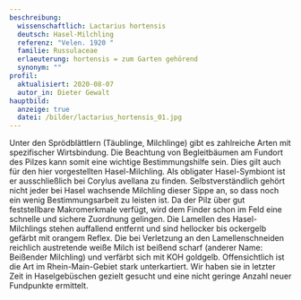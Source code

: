```yaml
---
beschreibung:
  wissenschaftlich: Lactarius hortensis
  deutsch: Hasel-Milchling
  referenz: "Velen. 1920 "
  familie: Russulaceae
  erlaeuterung: hortensis = zum Garten gehörend
  synonym: ""
profil:
  aktualisiert: 2020-08-07
  autor_in: Dieter Gewalt
hauptbild:
  anzeige: true
  datei: /bilder/lactarius_hortensis_01.jpg
---
```

Unter den Sprödblättlern (Täublinge, Milchlinge) gibt es zahlreiche Arten mit spezifischer Wirtsbindung. Die Beachtung von Begleitbäumen am Fundort des Pilzes kann somit eine wichtige Bestimmungshilfe sein. Dies gilt auch für den hier vorgestellten Hasel-Milchling. Als obligater Hasel-Symbiont ist er ausschließlich bei Corylus avellana zu finden. Selbstverständlich gehört nicht jeder bei Hasel wachsende Milchling dieser Sippe an, so dass noch ein wenig Bestimmungsarbeit zu leisten ist. Da der Pilz über gut feststellbare Makromerkmale verfügt, wird dem Finder schon im Feld eine schnelle und sichere Zuordnung gelingen. Die Lamellen des Hasel-Milchlings stehen auffallend entfernt und sind hellocker bis ockergelb gefärbt mit orangem Reflex. Die bei Verletzung an den Lamellenschneiden reichlich austretende weiße Milch ist beißend scharf (anderer Name: Beißender Milchling) und verfärbt sich mit KOH goldgelb. Offensichtlich ist die Art im Rhein-Main-Gebiet stark unterkartiert. Wir haben sie in letzter Zeit in Haselgebüschen gezielt gesucht und eine nicht geringe Anzahl neuer Fundpunkte ermittelt.